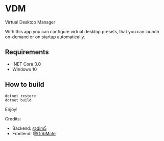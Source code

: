 # VDM

Virtual Desktop Manager

With this app you can configure virtual desktop presets, that you can launch on-demand or on startup automatically.

## Requirements

- .NET Core 3.0
- Windows 10

## How to build

```
dotnet restore
dotnet build
```

Enjoy!

Credits:  
- Backend: [@dim5](https://github.com/dim5)  
- Frontend: [@GribMate](https://github.com/GribMate)
